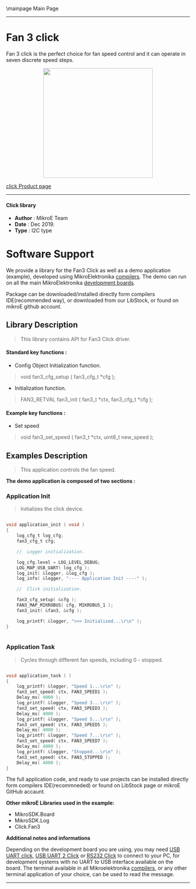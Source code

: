 \mainpage Main Page
 
 

---
# Fan 3 click

Fan 3 click is the perfect choice for fan speed control and it can operate in seven discrete speed steps.

<p align="center">
  <img src="https://download.mikroe.com/images/click_for_ide/fan3_click.png" height=300px>
</p>

[click Product page](https://www.mikroe.com/fan-3-click)

---


#### Click library 

- **Author**        : MikroE Team
- **Date**          : Dec 2019.
- **Type**          : I2C type


# Software Support

We provide a library for the Fan3 Click 
as well as a demo application (example), developed using MikroElektronika 
[compilers](https://shop.mikroe.com/compilers). 
The demo can run on all the main MikroElektronika [development boards](https://shop.mikroe.com/development-boards).

Package can be downloaded/installed directly form compilers IDE(recommended way), or downloaded from our LibStock, or found on mikroE github account. 

## Library Description

> This library contains API for Fan3 Click driver.

#### Standard key functions :

- Config Object Initialization function.
> void fan3_cfg_setup ( fan3_cfg_t *cfg ); 
 
- Initialization function.
> FAN3_RETVAL fan3_init ( fan3_t *ctx, fan3_cfg_t *cfg );

#### Example key functions :

- Set speed
> void fan3_set_speed ( fan3_t *ctx, uint8_t new_speed );

## Examples Description

> This application controls the fan speed.

**The demo application is composed of two sections :**

### Application Init 

> Initializes the click device.

```c

void application_init ( void )
{
    log_cfg_t log_cfg;
    fan3_cfg_t cfg;

    //  Logger initialization.

    log_cfg.level = LOG_LEVEL_DEBUG;
    LOG_MAP_USB_UART( log_cfg );
    log_init( &logger, &log_cfg );
    log_info( &logger, "---- Application Init ----" );

    //  Click initialization.

    fan3_cfg_setup( &cfg );
    FAN3_MAP_MIKROBUS( cfg, MIKROBUS_1 );
    fan3_init( &fan3, &cfg );

    log_printf( &logger, ">>> Initialized...\r\n" );
}
  
```

### Application Task

> Cycles through different fan speeds, including 0 - stopped.

```c

void application_task ( )
{
    log_printf( &logger, "Speed 1...\r\n" );
    fan3_set_speed( ctx, FAN3_SPEED1 );
    Delay_ms( 4000 );
    log_printf( &logger, "Speed 3...\r\n" );
    fan3_set_speed( ctx, FAN3_SPEED3 );
    Delay_ms( 4000 );
    log_printf( &logger, "Speed 5...\r\n" );
    fan3_set_speed( ctx, FAN3_SPEED5 );
    Delay_ms( 4000 );
    log_printf( &logger, "Speed 7...\r\n" );
    fan3_set_speed( ctx, FAN3_SPEED7 );
    Delay_ms( 4000 );
    log_printf( &logger, "Stopped...\r\n" );
    fan3_set_speed( ctx, FAN3_STOPPED );
    Delay_ms( 4000 );
}

```

The full application code, and ready to use projects can be  installed directly form compilers IDE(recommneded) or found on LibStock page or mikroE GitHub accaunt.

**Other mikroE Libraries used in the example:** 

- MikroSDK.Board
- MikroSDK.Log
- Click.Fan3

**Additional notes and informations**

Depending on the development board you are using, you may need 
[USB UART click](https://shop.mikroe.com/usb-uart-click), 
[USB UART 2 Click](https://shop.mikroe.com/usb-uart-2-click) or 
[RS232 Click](https://shop.mikroe.com/rs232-click) to connect to your PC, for 
development systems with no UART to USB interface available on the board. The 
terminal available in all Mikroelektronika 
[compilers](https://shop.mikroe.com/compilers), or any other terminal application 
of your choice, can be used to read the message.



---
